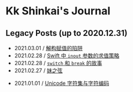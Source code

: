 # Kk Shinkai's Journal

<!-- ## Recent Posts (2022.01.01 - now) -->

## Legacy Posts (up to 2020.12.31)

-   2021.03.01 / [解构赋值的陷阱](./2021-03-01-pitfalls-of-destruct/index.html)
-   2021.02.28 / [Swift 中 `inout` 参数的求值策略](./2021-02-28-swift-inout/index.html)
-   2021.02.28 / [`switch` 和 `break` 的故事](./2021-02-28-switch-and-break/index.html)
-   2021.02.27 / [妹之弦](./2021-02-27-immortal-string/index.html)
<!-- -   2021.01.30 / [Expression Problem (1): 从 Pattern Matching 到 Visitor Pattern](./2021-01-30-expression-problem-1/index.html) -->
-   2021.01.01 / [Unicode 字符集与字符编码](./2021-01-01-unicode/index.html)
